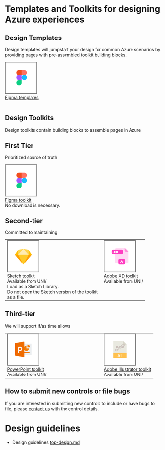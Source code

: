 <a name="templates-and-toolkits-for-designing-azure-experiences"></a>
# Templates and Toolkits for designing Azure experiences


<a name="templates-and-toolkits-for-designing-azure-experiences-design-templates"></a>
## Design Templates
Design templates will jumpstart your design for common Azure scenarios by providing pages with pre-assembled toolkit building blocks.

<a href="https://www.figma.com/file/Bwn8rmUOYtnPRwA3JoQTBn/Azure-Portal-Toolkit?node-id=3002%3A373291" target="_blank">
<img href="https://www.figma.com/file/Bwn8rmUOYtnPRwA3JoQTBn/Azure-Portal-Toolkit?node-id=3002%3A373291" src="../media/design-patterns-toolkits/figma.png" style="border-style:solid; border-width:2px; border-color:gray" width="100" alt="Figma toolkit">
<br>Figma templates </a>
<br>
<br>

<a name="templates-and-toolkits-for-designing-azure-experiences-design-toolkits"></a>
## Design Toolkits
Design toolkits contain building blocks to assemble pages in Azure

<a name="templates-and-toolkits-for-designing-azure-experiences-first-tier"></a>
## First Tier
Prioritized source of truth

<a href="https://www.figma.com/file/Bwn8rmUOYtnPRwA3JoQTBn/Azure-Portal-Toolkit?node-id=3002%3A373291" target="_blank">
<img href="https://www.figma.com/file/Bwn8rmUOYtnPRwA3JoQTBn/Azure-Portal-Toolkit?node-id=3002%3A373291" src="../media/design-patterns-toolkits/figma.png" style="border-style:solid; border-width:2px; border-color:gray" width="100" alt="Figma toolkit">
<br>Figma toolkit </a>
<br>No download is necessary.

<a name="templates-and-toolkits-for-designing-azure-experiences-second-tier"></a>
## Second-tier
Committed to maintaining

<table>
<tr>
<td valign="top" width="300">
<a href="https://microsoft.sharepoint.com/:u:/t/UNI_CE/EeQ7d6ScPtxOn11y9u0uWDMBnxj0aAboy2KnvqBJOnB_VA?e=3WzClt" target="_blank">
<img src="../media/design-patterns-toolkits/sketch.png" style="border-style:solid; border-width:2px; border-color:gray" width="100" alt="Sketch toolkit">
<br>Sketch toolkit </a>
<br>Available from UNI/
<br>Load as a Sketch Library. 
<br>Do not open the Sketch version of the toolkit as a file.
</td>
<td valign="top">
<a href="https://microsoft.sharepoint.com/:f:/t/UNI_CE/EuZaLU4h1I5Fn3L9uL6YRcMBWA4H6ZRXQWbmzUv60KXJWQ?e=gsPway" target="_blank">
<img src="../media/design-patterns-toolkits/xd.png" style="border-style:solid; border-width:2px; border-color:gray" width="100" alt="XD toolkit">
<br>Adobe XD toolkit </a>
<br>Available from UNI/
</td>
</tr>
</table>

<a name="templates-and-toolkits-for-designing-azure-experiences-third-tier"></a>
## Third-tier
We will support if/as time allows
<table>
<tr>
<td valign="top" width="300">
<a href="https://microsoft.sharepoint.com/:f:/t/UNI_CE/EjEXdW54jiBOuWunOWsYLTsBeIZIDPTfPD6fFiMMaYUKDA?e=YSEE8w" target="_blank">
<img src="../media/design-patterns-toolkits/powerpoint.png" style="border-style:solid; border-width:2px; border-color:gray" width="100" alt="PowerPoint toolkit">
<br>PowerPoint toolkit </a>
<br>Available from UNI/
</td>
<td valign="top">
<a href="https://microsoft.sharepoint.com/:u:/t/UNI_CE/ET_B7JO5tJpCnBrXXaLID9AB9ltbHqj_v6eWkq147cvm_Q?e=zEB7t8" target="_blank">
<img src="../media/design-patterns-toolkits/illustrator.png" style="border-style:solid; border-width:2px; border-color:gray" width="100" alt="Illustator toolkit">
<br>Adobe Illustrator toolkit </a>
<br>Available from UNI/
</td>
</tr>
</table>

<a name="templates-and-toolkits-for-designing-azure-experiences-how-to-submit-new-controls-or-file-bugs"></a>
## How to submit new controls or file bugs

If you are interested in submitting new controls to include or have bugs to file, please [contact us](http://aka.ms/azureportaltoolkitsfeedback) with the control details. 

<a name="design-guidelines"></a>
# Design guidelines
* Design guidelines [top-design.md](top-design.md)

